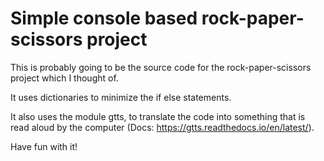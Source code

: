 # Simple console based rock-paper-scissors project 

This is probably going to be the source code for the rock-paper-scissors project which I thought of.

It uses dictionaries to minimize the if else statements.

It also uses the module gtts, to translate the code into something that is read aloud by the computer (Docs: https://gtts.readthedocs.io/en/latest/).

Have fun with it!

